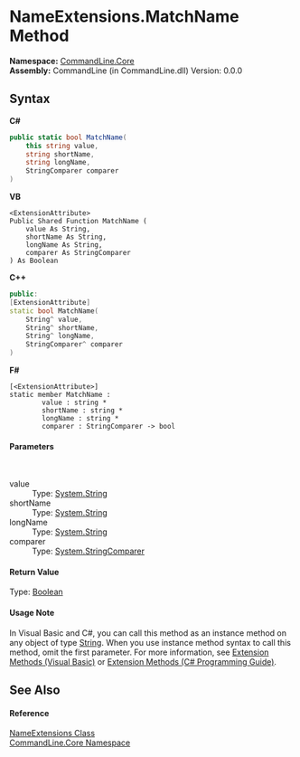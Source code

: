 # NameExtensions.MatchName Method 
 

**Namespace:**&nbsp;<a href="N_CommandLine_Core">CommandLine.Core</a><br />**Assembly:**&nbsp;CommandLine (in CommandLine.dll) Version: 0.0.0

## Syntax

**C#**<br />
``` C#
public static bool MatchName(
	this string value,
	string shortName,
	string longName,
	StringComparer comparer
)
```

**VB**<br />
``` VB
<ExtensionAttribute>
Public Shared Function MatchName ( 
	value As String,
	shortName As String,
	longName As String,
	comparer As StringComparer
) As Boolean
```

**C++**<br />
``` C++
public:
[ExtensionAttribute]
static bool MatchName(
	String^ value, 
	String^ shortName, 
	String^ longName, 
	StringComparer^ comparer
)
```

**F#**<br />
``` F#
[<ExtensionAttribute>]
static member MatchName : 
        value : string * 
        shortName : string * 
        longName : string * 
        comparer : StringComparer -> bool 

```


#### Parameters
&nbsp;<dl><dt>value</dt><dd>Type: <a href="https://docs.microsoft.com/dotnet/api/system.string" target="_blank">System.String</a><br /></dd><dt>shortName</dt><dd>Type: <a href="https://docs.microsoft.com/dotnet/api/system.string" target="_blank">System.String</a><br /></dd><dt>longName</dt><dd>Type: <a href="https://docs.microsoft.com/dotnet/api/system.string" target="_blank">System.String</a><br /></dd><dt>comparer</dt><dd>Type: <a href="https://docs.microsoft.com/dotnet/api/system.stringcomparer" target="_blank">System.StringComparer</a><br /></dd></dl>

#### Return Value
Type: <a href="https://docs.microsoft.com/dotnet/api/system.boolean" target="_blank">Boolean</a>

#### Usage Note
In Visual Basic and C#, you can call this method as an instance method on any object of type <a href="https://docs.microsoft.com/dotnet/api/system.string" target="_blank">String</a>. When you use instance method syntax to call this method, omit the first parameter. For more information, see <a href="https://docs.microsoft.com/dotnet/visual-basic/programming-guide/language-features/procedures/extension-methods">Extension Methods (Visual Basic)</a> or <a href="https://docs.microsoft.com/dotnet/csharp/programming-guide/classes-and-structs/extension-methods">Extension Methods (C# Programming Guide)</a>.

## See Also


#### Reference
<a href="T_CommandLine_Core_NameExtensions">NameExtensions Class</a><br /><a href="N_CommandLine_Core">CommandLine.Core Namespace</a><br />